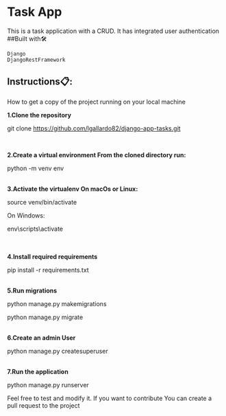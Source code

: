 <h1>Task App</h1>

This is a task application with a CRUD. It has integrated user authentication ##Built with🛠️

    Django
    DjangoRestFramework

<h2>Instructions📋:</h2>

How to get a copy of the project running on your local machine 



<b>1.Clone the repository</b>

git clone https://github.com/lgallardo82/django-app-tasks.git

</br>

<b>2.Create a virtual environment From the cloned directory run:</b>

python -m venv env


</br>
<b>3.Activate the virtualenv On macOs or Linux:</b>

source venv/bin/activate

On Windows:

env\scripts\activate

</br>
</br>
<b>4.Install required requirements</b>

pip install -r requirements.txt


</br>
<b>5.Run migrations</b>

python manage.py makemigrations

python manage.py migrate


</br>
<b>6.Create an admin User</b>

python manage.py createsuperuser


</br>
<b>7.Run the application</b>

python manage.py runserver



Feel free to test and modify it. If you want to contribute You can create a pull request to the project

